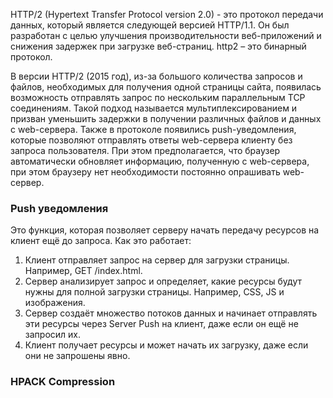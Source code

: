 HTTP/2 (Hypertext Transfer Protocol version 2.0) - это протокол передачи данных, который является следующей версией HTTP/1.1. Он был разработан с целью улучшения производительности веб-приложений и снижения задержек при загрузке веб-страниц.
http2 – это бинарный протокол.

В версии HTTP/2 (2015 год), из-за большого количества запросов и файлов, необходимых для получения одной страницы сайта, появилась возможность отправлять запрос по нескольким параллельным TCP соединениям. Такой подход называется мультиплексированием и призван уменьшить задержки в получении различных файлов и данных с web-сервера. Также в протоколе появились push-уведомления, которые позволяют отправлять ответы web-сервера клиенту без запроса пользователя. При этом предполагается, что браузер автоматически обновляет информацию, полученную с web-сервера, при этом браузеру нет необходимости постоянно опрашивать web-сервер.

### Push уведомления
Это функция, которая позволяет серверу начать передачу ресурсов на клиент ещё до запроса.
Как это работает:
1. Клиент отправляет запрос на сервер для загрузки страницы. Например, GET /index.html.
2. Сервер анализирует запрос и определяет, какие ресурсы будут нужны для полной загрузки страницы. Например, CSS, JS и изображения.
3. Сервер создаёт множество потоков данных и начинает отправлять эти ресурсы через Server Push на клиент, даже если он ещё не запросил их.
4. Клиент получает ресурсы и может начать их загрузку, даже если они не запрошены явно.

### HPACK Compression

